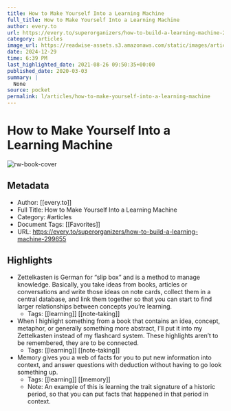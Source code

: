 ```yaml
---
title: How to Make Yourself Into a Learning Machine
full_title: How to Make Yourself Into a Learning Machine
author: every.to
url: https://every.to/superorganizers/how-to-build-a-learning-machine-299655
category: articles
image_url: https://readwise-assets.s3.amazonaws.com/static/images/article0.00998d930354.png
date: 2024-12-29
time: 6:39 PM
last_highlighted_date: 2021-08-26 09:50:35+00:00
published_date: 2020-03-03
summary: |
  None
source: pocket
permalink: l/articles/how-to-make-yourself-into-a-learning-machine
---
```

# How to Make Yourself Into a Learning Machine

![rw-book-cover](https://readwise-assets.s3.amazonaws.com/static/images/article0.00998d930354.png)

## Metadata
- Author: [[every.to]]
- Full Title: How to Make Yourself Into a Learning Machine
- Category: #articles
- Document Tags: [[Favorites]] 
- URL: https://every.to/superorganizers/how-to-build-a-learning-machine-299655

## Highlights
- Zettelkasten is German for “slip box” and is a method to manage knowledge. Basically, you take ideas from books, articles or conversations and write those ideas on note cards, collect them in a central database, and link them together so that you can start to find larger relationships between concepts you’re learning.
    - Tags: [[learning]] [[note-taking]] 
- When I highlight something from a book that contains an idea, concept, metaphor, or generally something more abstract, I’ll put it into my Zettelkasten instead of my flashcard system. These highlights aren’t to be remembered, they are to be connected.
    - Tags: [[learning]] [[note-taking]] 
- Memory gives you a web of facts for you to put new information into context, and answer questions with deduction without having to go look something up.
    - Tags: [[learning]] [[memory]] 
    - Note: An example of this is learning the trait signature of a historic period, so that you can put facts that happened in that period in context.


